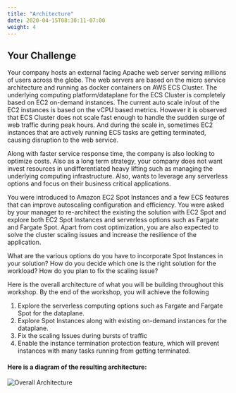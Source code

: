 ```yaml
---
title: "Architecture"
date: 2020-04-15T08:30:11-07:00
weight: 4
---
```


Your Challenge
---

Your company hosts an external facing Apache web server serving millions of users across the globe. The web servers are based on the micro service architecture and running as docker containers on AWS ECS Cluster.  The underlying computing platform/dataplane  for the ECS Cluster is completely based on EC2 on-demand instances.  The current auto scale in/out of the EC2 instances is based on the vCPU based metrics. However it is observed that ECS Cluster does not scale fast enough to handle the sudden surge of web traffic during peak hours. And during the scale in, sometimes EC2 instances that are actively running ECS tasks are getting terminated, causing disruption to the web service. 

Along with faster service response time, the company is also looking to optimize costs. Also as a long term strategy, your company does not want invest resources in undifferentiated heavy lifting such as managing the underlying computing infrastructure. Also, wants to leverage any serverless options and focus on their business critical applications.

You were introduced to Amazon EC2 Spot Instances and a few ECS features that can improve autoscaling configuration and efficiency. You were asked by your manager to re-architect the existing the solution with EC2 Spot and explore both EC2 Spot Instances and serverless options such as Fargate and Fargate Spot. Apart from cost optimization, you are also expected to solve the cluster scaling issues and increase the resilience of the application.

What are the various options do you have to incorporate Spot Instances in your solution? 
How do you decide which one is the right solution for the workload? How do you plan to fix the scaling issue?

Here is the overall architecture of what you will be building throughout this workshop. By the end of the workshop, you will achieve the following 

1. Explore the serverless computing options such as Fargate and Fargate Spot for the dataplane.
2. Explore Spot Instances along with existing on-demand instances for the dataplane.
3. Fix the scaling Issues during bursts of traffic
4. Enable the instance termination protection feature, which will prevent instances with many tasks running from getting terminated.


#### Here is a diagram of the resulting architecture:
![Overall Architecture](/images/ecs-spot-capacity-providers/architecture1.png)
